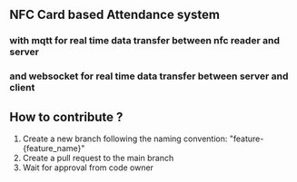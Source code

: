 ## NFC Card based Attendance system 
### with mqtt for real time data transfer between nfc reader and server
### and websocket for real time data transfer between server and client


## How to contribute ?

1. Create a new branch following the naming convention: "feature-{feature_name}"
2. Create a pull request to the main branch
3. Wait for approval from code owner
